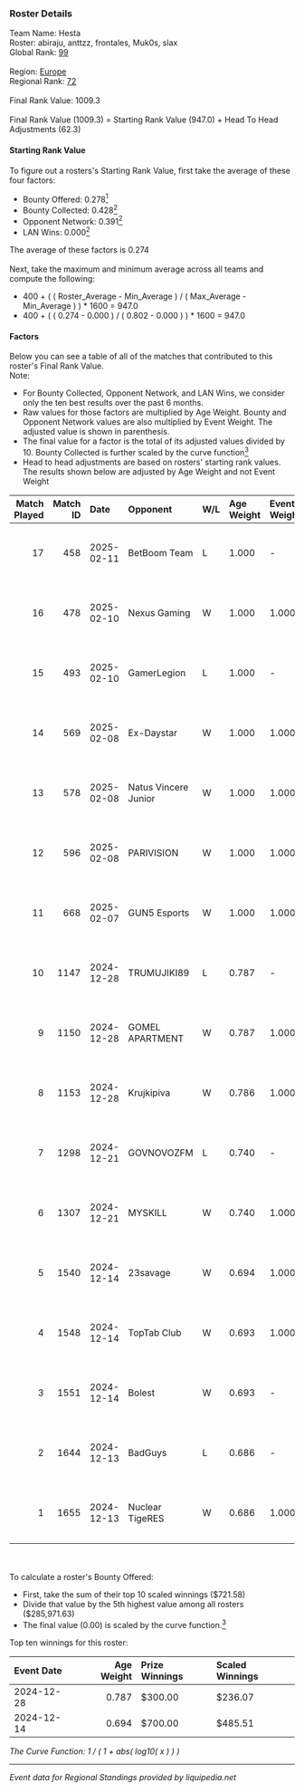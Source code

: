 ### Roster Details<br />
Team Name: Hesta<br />
Roster: abiraju, anttzz, frontales, Muk0s, slax<br />
Global Rank: [99](../../standings_global_2025_02_28.md)<br />
<br />
Region: [Europe]( ../../standings_europe_2025_02_28.md)<br />
Regional Rank: [72]( ../../standings_europe_2025_02_28.md)<br />
<br />
Final Rank Value:  1009.3<br />
<br />
Final Rank Value (1009.3) = Starting Rank Value (947.0) + Head To Head Adjustments (62.3)<br />

#### Starting Rank Value<br />
To figure out a rosters's Starting Rank Value, first take the average of these four factors:<br />
- Bounty Offered: 0.278[<sup>1</sup>](#table2)
- Bounty Collected: 0.428[<sup>2</sup>](#table1)
- Opponent Network: 0.391[<sup>2</sup>](#table1)
- LAN Wins: 0.000[<sup>2</sup>](#table1)

The average of these factors is 0.274<br />
<br />
Next, take the maximum and minimum average across all teams and compute the following:<br />
- 400 + ( ( Roster_Average - Min_Average ) / ( Max_Average - Min_Average ) ) * 1600 = 947.0
- 400 + ( ( 0.274 - 0.000 ) / ( 0.802 - 0.000 ) ) * 1600 = 947.0


#### Factors<br />
Below you can see a table of all of the matches that contributed to this roster's Final Rank Value.<br />
Note:<br />

- For Bounty Collected, Opponent Network, and LAN Wins, we consider only the ten best results over the past 6 months.
- Raw values for those factors are multiplied by Age Weight. Bounty and Opponent Network values are also multiplied by Event Weight. The adjusted value is shown in parenthesis.
- The final value for a factor is the total of its adjusted values divided by 10. Bounty Collected is further scaled by the curve function[<sup>3</sup>](#curveFunction)
- Head to head adjustments are based on rosters' starting rank values. The results shown below are adjusted by Age Weight and not Event Weight
<span id="table1"></span><br />


| Match Played | Match ID | Date       | Opponent             | W/L | Age Weight | Event Weight | Bounty Collected | Opponent Network | LAN Wins  | H2H Adj. | Roster                                  |
| -: | -: | :- | :- | :- | :- | :- | :- | :- | :- | -: | :- |
|           17 |      458 | 2025-02-11 | BetBoom Team         | L   | 1.000      | -            | -                | -                | -         |    -6.14 | abiraju, anttzz, frontales, Muk0s, slax |
|           16 |      478 | 2025-02-10 | Nexus Gaming         | W   | 1.000      | 1.000        | 0.221 (0.221)    | 0.873 (0.873)    | 0 (0.000) |    20.31 | abiraju, anttzz, frontales, Muk0s, slax |
|           15 |      493 | 2025-02-10 | GamerLegion          | L   | 1.000      | -            | -                | -                | -         |    -1.23 | abiraju, anttzz, frontales, Muk0s, slax |
|           14 |      569 | 2025-02-08 | Ex-Daystar           | W   | 1.000      | 1.000        | 0.000 (0.000)    | 0.149 (0.149)    | 0 (0.000) |     6.15 | abiraju, anttzz, frontales, Muk0s, slax |
|           13 |      578 | 2025-02-08 | Natus Vincere Junior | W   | 1.000      | 1.000        | 0.108 (0.108)    | 1.000 (1.000)    | 0 (0.000) |    25.43 | abiraju, anttzz, frontales, Muk0s, slax |
|           12 |      596 | 2025-02-08 | PARIVISION           | W   | 1.000      | 1.000        | 0.000 (0.000)    | 0.694 (0.694)    | 0 (0.000) |    22.96 | abiraju, anttzz, frontales, Muk0s, slax |
|           11 |      668 | 2025-02-07 | GUN5 Esports         | W   | 1.000      | 1.000        | 0.123 (0.123)    | 0.623 (0.623)    | 0 (0.000) |    25.93 | abiraju, anttzz, frontales, Muk0s, slax |
|           10 |     1147 | 2024-12-28 | TRUMUJIKI89          | L   | 0.787      | -            | -                | -                | -         |   -19.69 | abiraju, anttzz, frontales, Muk0s, slax |
|            9 |     1150 | 2024-12-28 | GOMEL APARTMENT      | W   | 0.787      | 1.000        | 0.000 (0.000)    | 0.039 (0.031)    | 0 (0.000) |     1.26 | abiraju, anttzz, frontales, Muk0s, slax |
|            8 |     1153 | 2024-12-28 | Krujkipiva           | W   | 0.786      | 1.000        | 0.000 (0.000)    | -                | 0 (0.000) |     1.19 | abiraju, anttzz, frontales, Muk0s, slax |
|            7 |     1298 | 2024-12-21 | GOVNOVOZFM           | L   | 0.740      | -            | -                | -                | -         |   -19.14 | abiraju, anttzz, frontales, Muk0s, slax |
|            6 |     1307 | 2024-12-21 | MYSKILL              | W   | 0.740      | 1.000        | 0.003 (0.002)    | 0.140 (0.104)    | 0 (0.000) |     5.47 | abiraju, anttzz, frontales, Muk0s, slax |
|            5 |     1540 | 2024-12-14 | 23savage             | W   | 0.694      | 1.000        | 0.001 (0.001)    | 0.069 (0.048)    | 0 (0.000) |     3.54 | abiraju, anttzz, frontales, Muk0s, slax |
|            4 |     1548 | 2024-12-14 | TopTab Club          | W   | 0.693      | 1.000        | -                | 0.036 (0.025)    | 0 (0.000) |     1.92 | abiraju, anttzz, frontales, Muk0s, slax |
|            3 |     1551 | 2024-12-14 | Bolest               | W   | 0.693      | -            | -                | -                | -         |     1.01 | abiraju, anttzz, frontales, Muk0s, slax |
|            2 |     1644 | 2024-12-13 | BadGuys              | L   | 0.686      | -            | -                | -                | -         |   -15.91 | abiraju, anttzz, frontales, Muk0s, slax |
|            1 |     1655 | 2024-12-13 | Nuclear TigeRES      | W   | 0.686      | 1.000        | 0.005 (0.003)    | 0.531 (0.364)    | -         |     9.22 | abiraju, anttzz, frontales, Muk0s, slax |

<br />
<span id="table2"></span><br />
To calculate a roster's Bounty Offered:<br />

- First, take the sum of their top 10 scaled winnings ($721.58)
- Divide that value by the 5th highest value among all rosters ($285,971.63)
- The final value (0.00) is scaled by the curve function.[<sup>3</sup>](#curveFunction)

Top ten winnings for this roster:<br />

| Event Date | Age Weight | Prize Winnings | Scaled Winnings |
| :- | -: | :- | :- |
| 2024-12-28 |      0.787 | $300.00        | $236.07         |
| 2024-12-14 |      0.694 | $700.00        | $485.51         |


<span id="curveFunction"></span>_The Curve Function: 1 / ( 1 + abs( log10( x ) ) )_<br />

---
_Event data for Regional Standings provided by liquipedia.net_<br />
